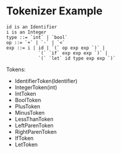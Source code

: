 # Tokenizer Example #

```
id is an Identifier
i is an Integer
type ::= `int` | `bool`
op ::= `+` | `-` | `<`
exp ::= i | id | `(` op exp exp `)` |
            `(` `if` exp exp exp `)` |
            `(` `let` id type exp exp `)`
```

Tokens:

- IdentifierToken(Identifier)
- IntegerToken(int)
- IntToken
- BoolToken
- PlusToken
- MinusToken
- LessThanToken
- LeftParenToken
- RightParenToken
- IfToken
- LetToken
